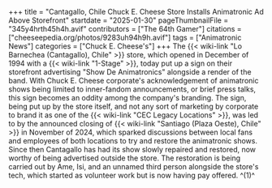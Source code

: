 +++
title = "Cantagallo, Chile Chuck E. Cheese Store Installs Animatronic Ad Above Storefront"
startdate = "2025-01-30"
pageThumbnailFile = "345y4hrth45h4h.avif"
contributors = ["The 64th Gamer"]
citations = ["cheeseepedia.org/photos/9283uh94h9h.avif"]
tags = ["Animatronic News"]
categories = ["Chuck E. Cheese's"]
+++
The {{< wiki-link "Lo Barnechea (Cantagallo), Chile" >}} store, which opened in December of 1994 with a {{< wiki-link "1-Stage" >}}, today put up a sign on their storefront advertising "Show De Animatronics" alongside a render of the band. With Chuck E. Cheese corporate's acknowledgement of animatronic shows being limited to inner-fandom announcements, or brief press talks, this sign becomes an oddity among the company's branding.
The sign, being put up by the store itself, and not any sort of marketing by corporate to brand it as one of the {{< wiki-link "CEC Legacy Locations" >}}, was led to by the announced closing of {{< wiki-link "Santiago (Plaza Oeste), Chile" >}} in November of 2024, which sparked discussions between local fans and employees of both locations to try and restore the animatronic shows. Since then Cantagallo has had its show slowly repaired and restored, now worthy of being advertised outside the store. The restoration is being carried out by Ame, Isi, and an unnamed third person alongside the store's tech, which started as volunteer work but is now having pay offered. ^(1)^
